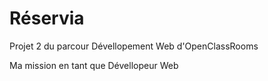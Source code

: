 # Réservia

Projet 2 du parcour Dévellopement Web d'OpenClassRooms

Ma mission en tant que Dévellopeur Web 